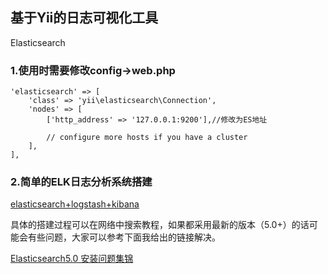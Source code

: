 ## 基于Yii的日志可视化工具

Elasticsearch

### 1.使用时需要修改config->web.php 

```
'elasticsearch' => [
    'class' => 'yii\elasticsearch\Connection',
    'nodes' => [
        ['http_address' => '127.0.0.1:9200'],//修改为ES地址
                
        // configure more hosts if you have a cluster
    ],
],
```
### 2.简单的ELK日志分析系统搭建

[elasticsearch+logstash+kibana](https://www.elastic.co/cn/products)
  
具体的搭建过程可以在网络中搜索教程，如果都采用最新的版本（5.0+）的话可能会有些问题，大家可以参考下面我给出的链接解决。

[Elasticsearch5.0 安装问题集锦](http://www.cnblogs.com/sloveling/p/elasticsearch.html)